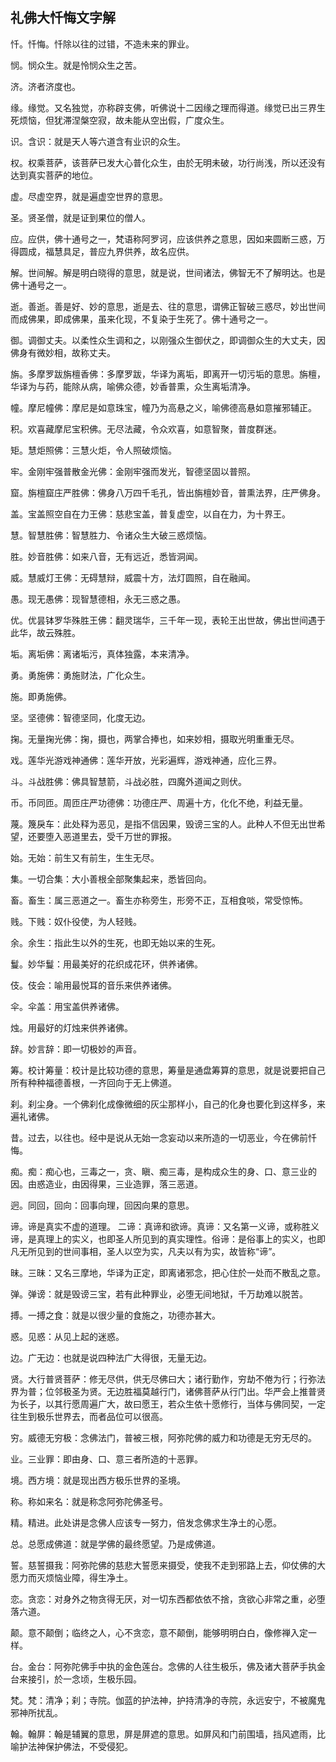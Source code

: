 ## 礼佛大忏悔文字解

忏。忏悔。忏除以往的过错，不造未来的罪业。

悯。悯众生。就是怜悯众生之苦。

济。济者济度也。

缘。缘觉。又名独觉，亦称辟支佛，听佛说十二因缘之理而得道。缘觉已出三界生死烦恼，但犹滞涅槃空寂，故未能从空出假，广度众生。

识。含识：就是天人等六道含有业识的众生。

权。权乘菩萨，该菩萨已发大心普化众生，由於无明未破，功行尚浅，所以还没有达到真实菩萨的地位。

虚。尽虚空界，就是遍虚空世界的意思。

圣。贤圣僧，就是证到果位的僧人。

应。应供，佛十通号之一，梵语称阿罗诃，应该供养之意思，因如来圆断三惑，万得圆成，福慧具足，普应九界供养，故名应供。

解。世间解。解是明白晓得的意思，就是说，世间诸法，佛智无不了解明达。也是佛十通号之一。

逝。善逝。善是好、妙的意思，逝是去、往的意思，谓佛正智破三惑尽，妙出世间而成佛果，即成佛果，虽来化现，不复染于生死了。佛十通号之一。

御。调御丈夫。以柔性众生调和之，以刚强众生御伏之，即调御众生的大丈夫，因佛身有微妙相，故称丈夫。

旃。多摩罗跋旃檀香佛：多摩罗跋，华译为离垢，即离开一切污垢的意思。旃檀，华译为与药，能除从病，喻佛众德，妙香普熏，众生离垢清净。

幢。摩尼幢佛：摩尼是如意珠宝，幢乃为高悬之义，喻佛德高悬如意摧邪辅正。

积。欢喜藏摩尼宝积佛。无尽法藏，令众欢喜，如意智聚，普度群迷。

矩。慧炬照佛：三慧火炬，令人照破烦恼。

牢。金刚牢强普散金光佛：金刚牢强而发光，智德坚固以普照。

窟。旃檀窟庄严胜佛：佛身八万四千毛孔，皆出旃檀妙音，普熏法界，庄严佛身。

盖。宝盖照空自在力王佛：慈悲宝盖，普复虚空，以自在力，为十界王。

慧。智慧胜佛：智慧胜力、令诸众生大破三惑烦恼。

胜。妙音胜佛：如来八音，无有远近，悉皆洞闻。

威。慧威灯王佛：无碍慧辩，威震十方，法灯圆照，自在融闻。

愚。现无愚佛：现智慧德相，永无三惑之愚。

优。优昙钵罗华殊胜王佛：翻灵瑞华，三千年一现，表轮王出世故，佛出世间遇于此华，故云殊胜。

垢。离垢佛：离诸垢污，真体独露，本来清净。

勇。勇施佛：勇施财法，广化众生。

施。即勇施佛。

坚。坚德佛：智德坚同，化度无边。

掬。无量掬光佛：掬，摄也，两掌合捧也，如来妙相，摄取光明重重无尽。

戏。莲华光游戏神通佛：莲华开放，光彩遍辉，游戏神通，应化三界。

斗。斗战胜佛：佛具智慧箭，斗战必胜，四魔外道闻之则伏。

币。币同匝。周匝庄严功德佛：功德庄严、周遍十方，化化不绝，利益无量。

蔑。篾戾车：此处释为恶见，是指不信因果，毁谤三宝的人。此种人不但无出世希望，还要堕入恶道里去，受千万世的罪报。

始。无始：前生又有前生，生生无尽。

集。一切合集：大小善根全部聚集起来，悉皆回向。

畜。畜生：属三恶道之一。畜生亦称旁生，形旁不正，互相食啖，常受惊怖。

贱。下贱：奴仆役使，为人轻贱。

余。余生：指此生以外的生死，也即无始以来的生死。

鬘。妙华鬘：用最美好的花织成花环，供养诸佛。

伎。伎会：喻用最悦耳的音乐来供养诸佛。

伞。伞盖：用宝盖供养诸佛。

烛。用最好的灯烛来供养诸佛。

辞。妙言辞：即一切极妙的声音。

筹。校计筹量：校计是比较功德的意思，筹量是通盘筹算的意思，就是说要把自己所有种种福德善根，一齐回向于无上佛道。

刹。刹尘身。一个佛刹化成像微细的灰尘那样小，自己的化身也要化到这样多，来遍礼诸佛。

昔。过去，以往也。经中是说从无始一念妄动以来所造的一切恶业，今在佛前忏悔。

痴。痴：痴心也，三毒之一，贪、瞋、痴三毒，是构成众生的身、口、意三业的因。由惑造业，由因得果，三业造罪，落三恶道。

迥。同回，回向：回事向理，回因向果的意思。

谛。谛是真实不虚的道理。 二谛：真谛和欲谛。真谛：又名第一义谛，或称胜义谛，是真理上的实义，也即圣人所见到的真实理性。俗谛：是俗事上的实义，也即凡无所见到的世间事相，圣人以空为实，凡夫以有为实，故皆称“谛”。

昧。三昧：又名三摩地，华译为正定，即离诸邪念，把心住於一处而不散乱之意。

弹。弹谤：就是毁谤三宝，若有此种罪业，必堕无间地狱，千万劫难以脱苦。

搏。一搏之食：就是以很少量的食施之，功德亦甚大。

惑。见惑：从见上起的迷惑。

边。广无边：也就是说四种法广大得很，无量无边。

贤。大行普贤菩萨：修无尽供，供无尽佛曰大；诸行勤作，穷劫不倦为行；行弥法界为普；位邻极圣为贤。无边胜福莫越行门，诸佛菩萨从行门出。华严会上推普贤为长子，以其行愿周遍广大，故曰愿王，若众生依十愿修行，当体与佛同契，一定往生到极乐世界去，而者品位可以很高。

穷。威德无穷极：念佛法门，普被三根，阿弥陀佛的威力和功德是无穷无尽的。

业。三业罪：即由身、口、意三者所造的十恶罪。

境。西方境：就是现出西方极乐世界的圣境。

称。称如来名：就是称念阿弥陀佛圣号。

精。精进。此处讲是念佛人应该专一努力，倍发念佛求生净土的心愿。

总。总愿成佛道：就是学佛的最终愿望。乃是成佛道。

誓。慈誓摄我：阿弥陀佛的慈悲大誓愿来摄受，使我不走到邪路上去，仰仗佛的大愿力而灭烦恼业障，得生净土。

恋。贪恋：对身外之物贪得无厌，对一切东西都依依不捨，贪欲心非常之重，必堕落六道。

颠。意不颠倒；临终之人，心不贪恋，意不颠倒，能够明明白白，像修禅入定一样。

台。金台：阿弥陀佛手中执的金色莲台。念佛的人往生极乐，佛及诸大菩萨手执金台来接引，於一念顷，生极乐园。

梵。梵：清净；刹；寺院。伽蓝的护法神，护持清净的寺院，永远安宁，不被魔鬼邪神所扰乱。

翰。翰屏：翰是辅翼的意思，屏是屏遮的意思。如屏风和门前围墙，挡风遮雨，比喻护法神保护佛法，不受侵犯。
 
